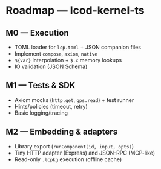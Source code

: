 # Roadmap — lcod-kernel-ts

## M0 — Execution
- TOML loader for `lcp.toml` + JSON companion files
- Implement `compose`, `axiom`, `native`
- `${var}` interpolation + `$.x` memory lookups
- IO validation (JSON Schema)

## M1 — Tests & SDK
- Axiom mocks (`http.get`, `gps.read`) + test runner
- Hints/policies (timeout, retry)
- Basic logging/tracing

## M2 — Embedding & adapters
- Library export (`runComponent(id, input, opts)`)
- Tiny HTTP adapter (Express) and JSON-RPC (MCP-like)
- Read-only `.lcpkg` execution (offline cache)
